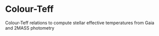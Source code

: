 # Colour-Teff
Colour-Teff relations to compute stellar effective temperatures from Gaia and 2MASS photometry
